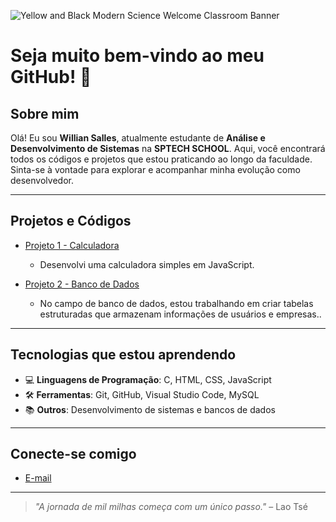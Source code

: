 ![Yellow and Black Modern Science Welcome Classroom Banner](https://github.com/user-attachments/assets/0c0e2bce-33e8-46a2-a7cc-c1525b62d73c)


# Seja muito bem-vindo ao meu GitHub! 👋

## Sobre mim

Olá! Eu sou **Willian Salles**, atualmente estudante de **Análise e Desenvolvimento de Sistemas** na **SPTECH SCHOOL**. Aqui, você encontrará todos os códigos e projetos que estou praticando ao longo da faculdade. Sinta-se à vontade para explorar e acompanhar minha evolução como desenvolvedor.

---

## Projetos e Códigos

- [Projeto 1 - Calculadora]("C:\Users\willi\Documents\GitHub\primeirorepopii\Calculadoras")
  - Desenvolvi uma calculadora simples em JavaScript.
  
- [Projeto 2 - Banco de Dados]("C:\Users\willi\Documents\GitHub\primeirorepopii\BancodeDados\BancodeDadosWillian\BancodeDadosWillian.sql")
  - No campo de banco de dados, estou trabalhando em criar tabelas estruturadas que armazenam informações de usuários e empresas..



---

## Tecnologias que estou aprendendo

- 💻 **Linguagens de Programação**: C, HTML, CSS, JavaScript
- 🛠️ **Ferramentas**: Git, GitHub, Visual Studio Code, MySQL
- 📚 **Outros**: Desenvolvimento de sistemas e bancos de dados

---

## Conecte-se comigo

- [E-mail](willian.silva@sptech.school)

---

> _"A jornada de mil milhas começa com um único passo."_ – Lao Tsé
